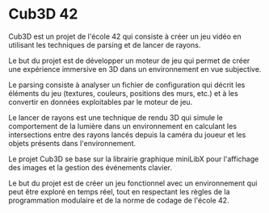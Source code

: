 <h1>Cub3D 42</h1>
Cub3D est un projet de l'école 42 qui consiste à créer un jeu vidéo en utilisant les techniques de parsing et de lancer de rayons.

Le but du projet est de développer un moteur de jeu qui permet de créer une expérience immersive en 3D dans un environnement en vue subjective.

Le parsing consiste à analyser un fichier de configuration qui décrit les éléments du jeu (textures, couleurs, positions des murs, etc.) et à les convertir en données exploitables par le moteur de jeu.

Le lancer de rayons est une technique de rendu 3D qui simule le comportement de la lumière dans un environnement en calculant les intersections entre des rayons lancés depuis la caméra du joueur et les objets présents dans l'environnement.

Le projet Cub3D se base sur la librairie graphique miniLibX pour l'affichage des images et la gestion des événements clavier.

Le but du projet est de créer un jeu fonctionnel avec un environnement qui peut être exploré en temps réel, tout en respectant les règles de la programmation modulaire et de la norme de codage de l'école 42.
